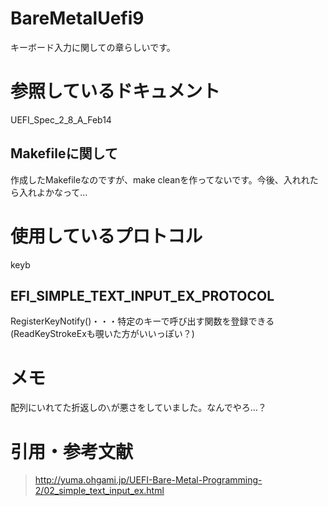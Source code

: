 # BareMetalUefi9  
キーボード入力に関しての章らしいです。  

# 参照しているドキュメント  
UEFI_Spec_2_8_A_Feb14

## Makefileに関して  
作成したMakefileなのですが、make cleanを作ってないです。今後、入れれたら入れよかなって…  

# 使用しているプロトコル  
keyb  
## EFI_SIMPLE_TEXT_INPUT_EX_PROTOCOL  
RegisterKeyNotify()・・・特定のキーで呼び出す関数を登録できる(ReadKeyStrokeExも覗いた方がいいっぽい？)  

# メモ  
配列にいれてた折返しの```\```が悪さをしていました。なんでやろ…？  

# 引用・参考文献  
>http://yuma.ohgami.jp/UEFI-Bare-Metal-Programming-2/02_simple_text_input_ex.html